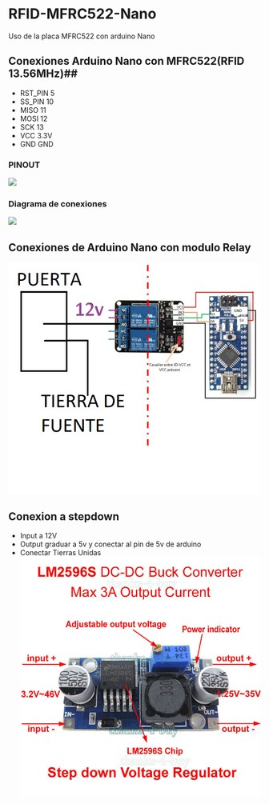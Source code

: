 # RFID-MFRC522-Nano
Uso de la placa MFRC522 con arduino Nano
## Conexiones Arduino Nano con MFRC522(RFID 13.56MHz)##
  * RST_PIN  5
  * SS_PIN  10
  * MISO    11
  * MOSI    12
  * SCK     13
  * VCC     3.3V
  * GND     GND
### PINOUT ###
![](https://simba-os.readthedocs.io/en/3.0.0/_images/arduino-nano-pinout.png)
### Diagrama de conexiones ###
![](https://howtomechatronics.com/wp-content/uploads/2017/05/Arduino-and-MFRC522-RFID-Reader-Module-Circuit-Schematic.png)
## Conexiones de Arduino Nano con modulo Relay ##
![](https://github.com/Soichi-Tamashiro/RFID-MFRC522-Nano/blob/master/RESOURCES/puerta.png)
## Conexion a stepdown ##
  * Input a 12V
  * Output graduar a 5v y conectar al pin de 5v de arduino 
  * Conectar Tierras Unidas
![](https://github.com/Soichi-Tamashiro/RFID-MFRC522-Nano/blob/master/RESOURCES/stepdown.jpg)
